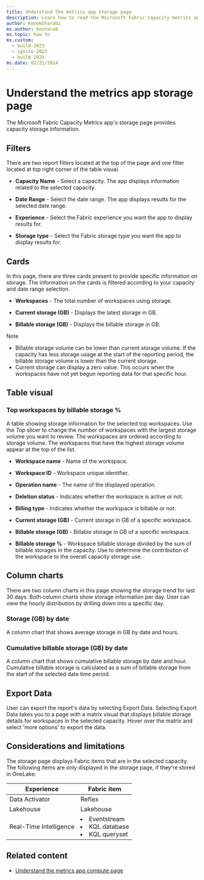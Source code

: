 ```yaml
---
title: Understand the metrics app storage page
description: Learn how to read the Microsoft Fabric Capacity metrics app's storage page.
author: KesemSharabi
ms.author: kesharab
ms.topic: how to
ms.custom:
  - build-2023
  - ignite-2023
  - build-2024
ms.date: 02/21/2024
---
```


# Understand the metrics app storage page

The Microsoft Fabric Capacity Metrics app's storage page provides capacity storage information.

## Filters

There are two report filters located at the top of the page and one filter located at top right corner of the table visual.

* **Capacity Name** - Select a capacity. The app displays information related to the selected capacity.

* **Date Range** - Select the date range. The app displays results for the selected date range.

* **Experience** - Select the Fabric experience you want the app to display results for.

* **Storage type** - Select the Fabric storage type you want the app to display results for.

## Cards

In this page, there are three cards present to provide specific information on storage. The information on the cards is filtered according to your capacity and date range selection.

* **Workspaces** -  The total number of workspaces using storage.

* **Current storage (GB)** - Displays the latest storage in GB.

* **Billable storage (GB)** - Displays the billable storage in GB.

>[!NOTE]
>* Billable storage volume can be lower than current storage volume. If the capacity has less storage usage at the start of the reporting period, the billable storage volume is lower than the current storage.
>* Current storage can display a zero value. This occurs when the workspaces have not yet begun reporting data for that specific hour.

## Table visual

### Top workspaces by billable storage %

A table showing storage information for the selected top workspaces. Use the *Top* slicer to change the number of workspaces with the largest storage volume you want to review. The workspaces are ordered according to storage volume. The workspaces that have the highest storage volume appear at the top of the list.

* **Workspace name** - Name of the workspace.

* **Workspace ID** - Workspace unique identifier.

* **Operation name** - The name of the displayed operation.

* **Deletion status** - Indicates whether the workspace is active or not.

* **Billing type** - Indicates whether the workspace is billable or not.

* **Current storage (GB)** - Current storage in GB of a specific workspace.

* **Billable storage (GB)** -  Billable storage in GB of a specific workspace.

* **Billable storage %** -  Workspace billable storage divided by the sum of billable storages in the capacity. Use to determine the contribution of the workspace to the overall capacity storage use.

## Column charts

There are two column charts in this page showing the storage trend for last 30 days. Both column charts show storage information per day. User can view the hourly distribution by drilling down into a specific day.

### Storage (GB) by date

A column chart that shows average storage in GB by date and hours.

### Cumulative billable storage (GB) by date

A column chart that shows cumulative billable storage by date and hour. Cumulative billable storage is calculated as a sum of billable storage from the start of the selected date time period.

## Export Data

User can export the report's data by selecting Export Data. Selecting Export Data takes you to a page with a matrix visual that displays billable storage details for workspaces in the selected capacity. Hover over the matrix and select 'more options' to export the data.

## Considerations and limitations

The storage page displays Fabric items that are in the selected capacity. The following items are only displayed in the storage page, if they're stored in OneLake:

  | Experience          | Fabric item |
  |---------------------|-------------|
  | Data Activator      | Reflex      |
  | Lakehouse           | Lakehouse   |
  | Real-Time Intelligence | <li>Eventstream</li><li>KQL database</li><li>KQL queryset</li> |

## Related content

- [Understand the metrics app compute page](metrics-app-compute-page.md)
